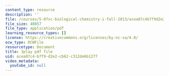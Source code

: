 ```yaml
---
content_type: resource
description: ''
file: /courses/5-07sc-biological-chemistry-i-fall-2013/acea87c4b7f9d2e2cb62c312de6b1277_ojvz7pVVZ-o.pdf
file_size: 40857
file_type: application/pdf
learning_resource_types: []
license: https://creativecommons.org/licenses/by-nc-sa/4.0/
ocw_type: OCWFile
resourcetype: Document
title: 3play pdf file
uid: acea87c4-b7f9-d2e2-cb62-c312de6b1277
video_metadata:
  youtube_id: null
---
```

